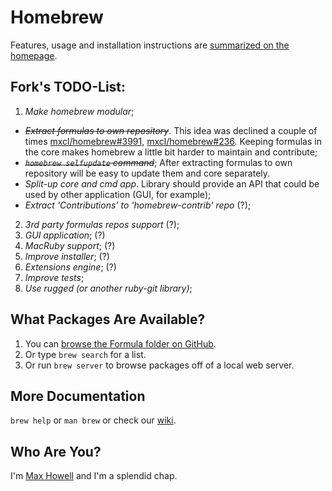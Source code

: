 Homebrew
========
Features, usage and installation instructions are [summarized on the homepage][home].

Fork's TODO-List:
----------------
1.  *Make homebrew modular*;
  *   <del>*Extract formulas to own repository*</del>. This idea was declined a couple of
      times [mxcl/homebrew#3991](https://github.com/mxcl/homebrew/issues/3991),
      [mxcl/homebrew#236](https://github.com/mxcl/homebrew/issues/9018). Keeping formulas
      in the core makes homebrew a little bit harder to maintain and contribute;
  *   <del>*`homebrew selfupdate` command*</del>; After extracting formulas to own
      repository will be easy to update them and core separately.
  *   *Split-up core and cmd app*. Library should provide
      an API that could be used by other application (GUI, for example);
  *   *Extract 'Contributions' to 'homebrew-contrib' repo* (?);
2. *3rd party formulas repos support* (?);
3. *GUI application*; (?)
4. *MacRuby support*; (?)
5. *Improve installer*; (?)
6. *Extensions engine*; (?)
7. *Improve tests*;
8. *Use rugged (or another ruby-git library)*;

What Packages Are Available?
----------------------------
1. You can [browse the Formula folder on GitHub][formula].
2. Or type `brew search` for a list.
3. Or run `brew server` to browse packages off of a local web server.

More Documentation
------------------
`brew help` or `man brew` or check our [wiki][].

Who Are You?
------------
I'm [Max Howell][mxcl] and I'm a splendid chap.


[home]:http://mxcl.github.com/homebrew
[wiki]:http://wiki.github.com/mxcl/homebrew
[mxcl]:http://twitter.com/mxcl
[formula]:http://github.com/mxcl/homebrew/tree/master/Library/Formula/

